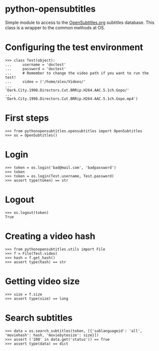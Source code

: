 python-opensubtitles
===

Simple module to access to the [OpenSubtitles.org](http://opensubtitles.org)
subtitles database. This class is a wrapper to the common methods at OS.

# Configuring the test environment
    >>> class Test(object):
    ...     username = 'doctest'
    ...     password = 'doctest'
    ...     # Remember to change the video path if you want to run the test!
    ...     video = ('/home/alex/Videos/'
    ...              'Dark.City.1998.Directors.Cut.BRRip.H264.AAC.5.1ch.Gopo/'
    ...              'Dark.City.1998.Directors.Cut.BRRip.H264.AAC.5.1ch.Gopo.mp4')

# First steps

    >>> from pythonopensubtitles.opensubtitles import OpenSubtitles
    >>> os = OpenSubtitles()

# Login

    >>> token = os.login('bad@mail.com', 'badpassword')
    >>> token
    >>> token = os.login(Test.username, Test.password)
    >>> assert type(token) == str

# Logout

    >>> os.logout(token)
    True

# Creating a video hash

    >>> from pythonopensubtitles.utils import File
    >>> f = File(Test.video)
    >>> hash = f.get_hash()
    >>> assert type(hash) == str

# Getting video size

    >>> size = f.size
    >>> assert type(size) == long

# Search subtitles

    >>> data = os.search_subtitles(token, [{'sublanguageid': 'all', 'moviehash': hash, 'moviebytesize': size}])
    >>> assert ('200' in data.get('status')) == True
    >>> assert type(data) == dict
